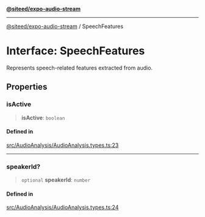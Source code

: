 [**@siteed/expo-audio-stream**](../README.md)

***

[@siteed/expo-audio-stream](../README.md) / SpeechFeatures

# Interface: SpeechFeatures

Represents speech-related features extracted from audio.

## Properties

### isActive

> **isActive**: `boolean`

#### Defined in

[src/AudioAnalysis/AudioAnalysis.types.ts:23](https://github.com/deeeed/expo-audio-stream/blob/01587473d138d2044082592da4994edb9b0d9107/packages/expo-audio-stream/src/AudioAnalysis/AudioAnalysis.types.ts#L23)

***

### speakerId?

> `optional` **speakerId**: `number`

#### Defined in

[src/AudioAnalysis/AudioAnalysis.types.ts:24](https://github.com/deeeed/expo-audio-stream/blob/01587473d138d2044082592da4994edb9b0d9107/packages/expo-audio-stream/src/AudioAnalysis/AudioAnalysis.types.ts#L24)
